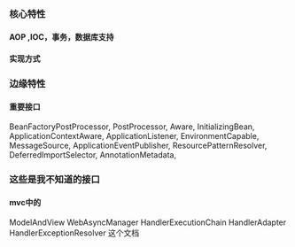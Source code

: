 ### 核心特性
#### AOP ,IOC，事务，数据库支持
#### 实现方式
### 边缘特性
#### 重要接口
BeanFactoryPostProcessor,
PostProcessor, 
Aware,
InitializingBean,
ApplicationContextAware,
ApplicationListener,
EnvironmentCapable,
MessageSource,
ApplicationEventPublisher,
ResourcePatternResolver,
DeferredImportSelector,
AnnotationMetadata,


### 这些是我不知道的接口
#### mvc中的

ModelAndView
WebAsyncManager
HandlerExecutionChain
HandlerAdapter
HandlerExceptionResolver
这个文档